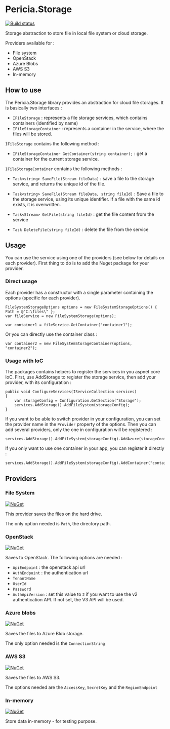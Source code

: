 # Pericia.Storage

[![Build status](https://dev.azure.com/glacasa/GithubBuilds/_apis/build/status/Pericia.Storage-CI)](https://dev.azure.com/glacasa/GithubBuilds/_build/latest?definitionId=64)

Storage abstraction to store file in local file system or cloud storage. 

Providers available for :

- File system
- OpenStack
- Azure Blobs
- AWS S3
- In-memory

## How to use

The Pericia.Storage library provides an abstraction for cloud file storages. It is basically two interfaces :

- `IFileStorage` : represents a file storage services, which contains containers (identified by name)
- `IFileStorageContainer` : represents a container in the service, where the files will be stored.

`IFileStorage` contains the following method :

- `IFileStorageContainer GetContainer(string container);` : get a container for the current storage service.

`IFileStorageContainer` contains the following methods :

- `Task<string> SaveFile(Stream fileData)` : save a file to the storage service, and returns the unique id of the file. 

- `Task<string> SaveFile(Stream fileData, string fileId)` : Save a file to the storage service, using its unique identifier. If a file with the same id exists, it is overwritten.

- `Task<Stream> GetFile(string fileId)` : get the file content from the service

- `Task DeleteFile(string fileId)` : delete the file from the service

## Usage

You can use the service using one of the providers (see below for details on each provider). First thing to do is to add the Nuget package for your provider.

### Direct usage

Each provider has a constructor with a single parameter containing the options (specific for each provider). 

	FileSystemStorageOptions options = new FileSystemStorageOptions() { Path = @"C:\files\" };
	var fileService = new FileSystemStorage(options);

	var container1 = fileService.GetContainer("container1");

Or you can directly use the container class :

	var container2 = new FileSystemStorageContainer(options, "container2");

### Usage with IoC

The packages contains helpers to register the services in you aspnet core IoC.
First, use AddStorage to register the storage service, then add your provider, with its configuration :

	public void ConfigureServices(IServiceCollection services)
	{
		var storageConfig = Configuration.GetSection("Storage");
		services.AddStorage().AddFileSystem(storageConfig);
	}

If you want to be able to switch provider in your configuration, you can set the provider name in the `Provider` property of the options. Then you can add several providers, only the one in configuration will be registered :

	services.AddStorage().AddFileSystem(storageConfig).AddAzure(storageConfig).AddOpenStack(storageConfig);

If you only want to use one container in your app, you can register it directly :

	services.AddStorage().AddFileSystem(storageConfig).AddContainer("container1");

## Providers

### File System

[![NuGet](https://img.shields.io/nuget/v/Pericia.Storage.FileSystem.svg)](https://www.nuget.org/packages/Pericia.Storage.FileSystem/)

This provider saves the files on the hard drive.

The only option needed is `Path`, the directory path.

### OpenStack

[![NuGet](https://img.shields.io/nuget/v/Pericia.Storage.OpenStack.svg)](https://www.nuget.org/packages/Pericia.Storage.OpenStack/)

Saves to OpenStack. The following options are needed :

- `ApiEndpoint` : the openstack api url
- `AuthEndpoint` : the authentication url
- `TenantName`
- `UserId`
- `Password`
- `AuthApiVersion` : set this value to `2` if you want to use the v2 authentication API. If not set, the V3 API will be used.

### Azure blobs

[![NuGet](https://img.shields.io/nuget/v/Pericia.Storage.Azure.svg)](https://www.nuget.org/packages/Pericia.Storage.Azure/)

Saves the files to Azure Blob storage.

The only option needed is the `ConnectionString`

### AWS S3

[![NuGet](https://img.shields.io/nuget/v/Pericia.Storage.Aws.svg)](https://www.nuget.org/packages/Pericia.Storage.Aws/)

Saves the files to AWS S3.

The options needed are the `AccessKey`, `SecretKey` and the `RegionEndpoint`

### In-memory

[![NuGet](https://img.shields.io/nuget/v/Pericia.Storage.InMemory.svg)](https://www.nuget.org/packages/Pericia.Storage.InMemory/)

Store data in-memory - for testing purpose.
